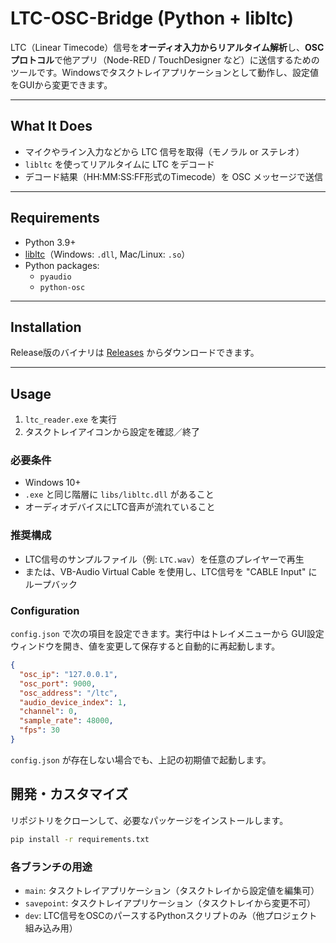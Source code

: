 # LTC-OSC-Bridge (Python + libltc)

LTC（Linear Timecode）信号を**オーディオ入力からリアルタイム解析**し、**OSCプロトコル**で他アプリ（Node-RED / TouchDesigner など）に送信するためのツールです。Windowsでタスクトレイアプリケーションとして動作し、設定値をGUIから変更できます。

---

## What It Does

- マイクやライン入力などから LTC 信号を取得（モノラル or ステレオ）
- `libltc` を使ってリアルタイムに LTC をデコード
- デコード結果（HH:MM:SS:FF形式のTimecode）を OSC メッセージで送信

---

## Requirements

- Python 3.9+
- [libltc](https://github.com/x42/libltc)（Windows: `.dll`, Mac/Linux: `.so`）
- Python packages:
  - `pyaudio`
  - `python-osc`

---

## Installation

Release版のバイナリは [Releases](https://github.com/zukio/LTC-OSC-Bridge/releases/) からダウンロードできます。

---

## Usage

1. `ltc_reader.exe` を実行
2. タスクトレイアイコンから設定を確認／終了

### 必要条件

- Windows 10+
- `.exe` と同じ階層に `libs/libltc.dll` があること
- オーディオデバイスにLTC音声が流れていること

### 推奨構成

- LTC信号のサンプルファイル（例: `LTC.wav`）を任意のプレイヤーで再生
- または、VB-Audio Virtual Cable を使用し、LTC信号を "CABLE Input" にループバック

### Configuration

`config.json` で次の項目を設定できます。実行中はトレイメニューから
GUI設定ウィンドウを開き、値を変更して保存すると自動的に再起動します。

```json
{
  "osc_ip": "127.0.0.1",
  "osc_port": 9000,
  "osc_address": "/ltc",
  "audio_device_index": 1,
  "channel": 0,
  "sample_rate": 48000,
  "fps": 30
}
```

`config.json` が存在しない場合でも、上記の初期値で起動します。

## 開発・カスタマイズ

リポジトリをクローンして、必要なパッケージをインストールします。

```bash
pip install -r requirements.txt
```

### 各ブランチの用途

- `main`: タスクトレイアプリケーション（タスクトレイから設定値を編集可）
- `savepoint`: タスクトレイアプリケーション（タスクトレイから変更不可）
- `dev`: LTC信号をOSCのパースするPythonスクリプトのみ（他プロジェクト組み込み用）
